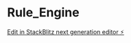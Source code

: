 # Rule_Engine

[Edit in StackBlitz next generation editor ⚡️](https://stackblitz.com/~/github.com/Xiamon123/Rule_Engine)